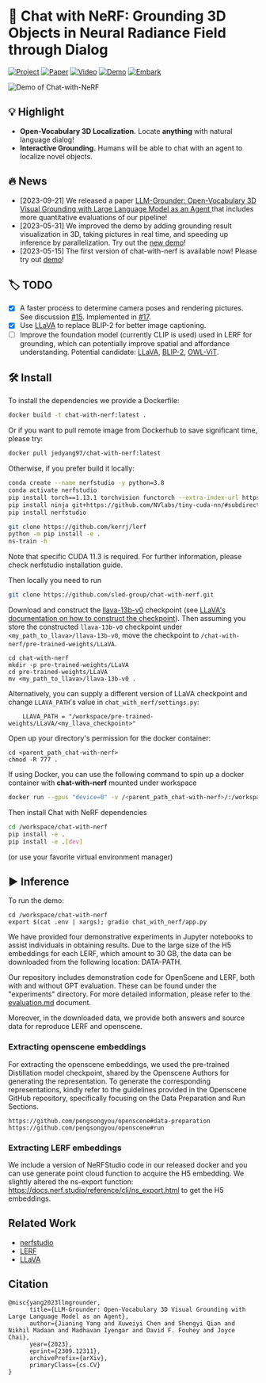 # :camera_flash: Chat with NeRF: Grounding 3D Objects in Neural Radiance Field through Dialog

[![Project](https://img.shields.io/badge/Project-Page-20B2AA.svg)](https://chat-with-nerf.github.io/)
[![Paper](https://img.shields.io/badge/arXiv-Paper-red.svg)](https://arxiv.org/abs/2309.12311)
[![Video](https://img.shields.io/badge/YouTube-Video-red)](https://youtu.be/eO-Vaf-1R1s)
[![Demo](https://img.shields.io/badge/Website-Demo-ff69b4.svg)](http://sled-whistler.eecs.umich.edu:7777/)
[![Embark](https://img.shields.io/badge/Discord-Chat--with--NeRF-%237289da.svg?logo=discord)](https://discord.gg/8rT4GpRq9g)


![Demo of Chat-with-NeRF](https://github.com/sled-group/chat-with-nerf/assets/12980222/6a327112-abbd-4b6a-ba22-e7e254a7fe6c "Overview")


## :bulb: Highlight

- **Open-Vocabulary 3D Localization.** Locate **anything** with natural language dialog!
- **Interactive Grounding.** Humans will be able to chat with an agent to localize novel objects.

## :fire: News
- [2023-09-21] We released a paper [LLM-Grounder: Open-Vocabulary 3D Visual Grounding with Large Language Model as an Agent
](https://arxiv.org/abs/2309.12311) that includes more quantitative evaluations of our pipeline!
- [2023-05-31] We improved the demo by adding grounding result visualization in 3D, taking pictures in real time, and speeding up inference by parallelization. Try out the [new demo](http://sled-whistler.eecs.umich.edu:7777/)!
- [2023-05-15] The first version of chat-with-nerf is available now! Please try out [demo](http://sled-whistler.eecs.umich.edu:7777/)!

## :label: TODO
- [x] A faster process to determine camera poses and rendering pictures. See discussion [#15](https://github.com/sled-group/chat-with-nerf/issues/15). Implemented in [#17](https://github.com/sled-group/chat-with-nerf/pull/17).
- [x] Use [LLaVA](https://llava-vl.github.io/) to replace BLIP-2 for better image captioning.
- [ ] Improve the foundation model (currently CLIP is used) used in LERF for grounding, which can potentially improve spatial and affordance understanding. Potential candidate: [LLaVA](https://llava-vl.github.io/), [BLIP-2](https://huggingface.co/docs/transformers/main/model_doc/blip-2), [OWL-ViT](https://huggingface.co/docs/transformers/model_doc/owlvit).

## :hammer_and_wrench: Install

To install the dependencies we provide a Dockerfile:
```bash
docker build -t chat-with-nerf:latest .
```
Or if you want to pull remote image from Dockerhub to save significant time, please try:
```bash
docker pull jedyang97/chat-with-nerf:latest
```

Otherwise, if you prefer build it locally:
```bash
conda create --name nerfstudio -y python=3.8
conda activate nerfstudio
pip install torch==1.13.1 torchvision functorch --extra-index-url https://download.pytorch.org/whl/cu117
pip install ninja git+https://github.com/NVlabs/tiny-cuda-nn/#subdirectory=bindings/torch
pip install nerfstudio

git clone https://github.com/kerrj/lerf
python -m pip install -e .
ns-train -h
```
Note that specific CUDA 11.3 is required. For further information, please check nerfstudio installation
guide.

Then locally you need to run
```bash
git clone https://github.com/sled-group/chat-with-nerf.git
```


Download and construct the [llava-13b-v0](https://huggingface.co/liuhaotian/LLaVA-13b-delta-v0) checkpoint (see [LLaVA's documentation on how to construct the checkpoint](https://github.com/haotian-liu/LLaVA/tree/8b21169def6c8ed57afa5e7bf790c1a91b530940#llava-13b)). Then assuming you store the constructed `llava-13b-v0` checkpoint under `<my_path_to_llava>/llava-13b-v0`, move the checkpoint to `/chat-with-nerf/pre-trained-weights/LLaVA`. 
```
cd chat-with-nerf
mkdir -p pre-trained-weights/LLaVA
cd pre-trained-weights/LLaVA
mv <my_path_to_llava>/llava-13b-v0 .
```

Alternatively, you can supply a different version of LLaVA checkpoint and change `LLAVA_PATH`'s value in `chat_with_nerf/settings.py`:
```
    LLAVA_PATH = "/workspace/pre-trained-weights/LLaVA/<my_llava_checkpoint>"
```

Open up your directory's permission for the docker container:
```
cd <parent_path_chat-with-nerf>
chmod -R 777 .
```

If using Docker, you can use the following command to spin up a docker container with **chat-with-nerf** mounted under workspace
```bash
docker run --gpus "device=0" -v /<parent_path_chat-with-nerf>/:/workspace/ -v /home/<your_username>/.cache/:/home/user/.cache/ --rm -it --shm-size=12gb chat-with-nerf:latest
```
Then install Chat with NeRF dependencies
```bash
cd /workspace/chat-with-nerf
pip install -e .
pip install -e .[dev]
```
(or use your favorite virtual environment manager)

## :arrow_forward: Inference

To run the demo:

```
cd /workspace/chat-with-nerf
export $(cat .env | xargs); gradio chat_with_nerf/app.py
```

We have provided four demonstrative experiments in Jupyter notebooks to assist individuals in obtaining results. Due to the large size of the H5 embeddings for each LERF, which amount to 30 GB, the data can be downloaded from the following location: DATA-PATH.

Our repository includes demonstration code for OpenScene and LERF, both with and without GPT evaluation. These can be found under the "experiments" directory. For more detailed information, please refer to the [evaluation.md](experiments/evaluation.md) document.

Moreover, in the downloaded data, we provide both answers and source data for reproduce LERF and openscene.

### Extracting openscene embeddings

For extracting the openscene embeddings, we used the pre-trained Distillation model checkpoint, shared by the Openscene Authors for generating the representation. To generate the corresponding representations, kindly refer to the guidelines provided in the Openscene GitHub repository, specifically focusing on the Data Preparation and Run Sections.
```
https://github.com/pengsongyou/openscene#data-preparation
https://github.com/pengsongyou/openscene#run
```

### Extracting LERF embeddings

We include a version of NeRFStudio code in our released docker and you can use generate point cloud function to acquire the H5 embedding. We slightly altered the ns-export function: https://docs.nerf.studio/reference/cli/ns_export.html to get the H5 embeddings.


## Related Work
- [nerfstudio](https://github.com/nerfstudio-project/nerfstudio)
- [LERF](https://github.com/kerrj/lerf)
- [LLaVA](https://github.com/haotian-liu/LLaVA)

## Citation
```
@misc{yang2023llmgrounder,
      title={LLM-Grounder: Open-Vocabulary 3D Visual Grounding with Large Language Model as an Agent}, 
      author={Jianing Yang and Xuweiyi Chen and Shengyi Qian and Nikhil Madaan and Madhavan Iyengar and David F. Fouhey and Joyce Chai},
      year={2023},
      eprint={2309.12311},
      archivePrefix={arXiv},
      primaryClass={cs.CV}
}
```
